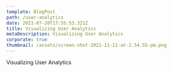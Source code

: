 ```yaml
---
template: BlogPost
path: /user-analytics
date: 2021-07-20T17:55:53.321Z
title: Visualizing User Analytics
metaDescription: Visualizing User Analytics
corporate: true
thumbnail: /assets/screen-shot-2021-11-11-at-2.54.55-pm.png
---
```

Visualizing User Analytics
